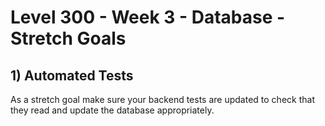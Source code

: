 # Level 300 - Week 3 - Database - Stretch Goals

## 1) Automated Tests

As a stretch goal make sure your backend tests are updated to check that they read and update the database appropriately.
